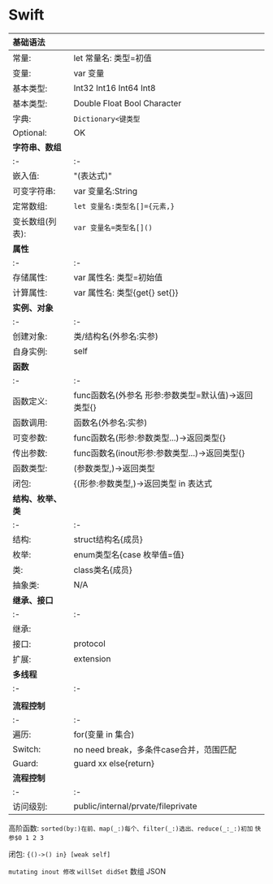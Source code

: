 # Swift

| **基础语法** |  |
| :- | :- |
| 常量: | let 常量名: 类型=初值 |
| 变量: | var 变量 |
| 基本类型: | Int32 Int16 Int64 Int8 |
| 基本类型: | Double Float Bool Character |
| 字典: | ```Dictionary<键类型``` |
| Optional: | OK |
| **字符串、数组** |  |
| :- | :- |
| 嵌入值: | "\(表达式)" |
| 可变字符串: | var 变量名:String |
| 定常数组: | ```let 变量名:类型名[]={元素,}``` |
| 变长数组(列表): | ```var 变量名=类型名[]()``` |
| **属性** |  |
| :- | :- |
| 存储属性: | var 属性名: 类型=初始值 |
| 计算属性: | var 属性名: 类型{get{} set{}} |
| **实例、对象** |  |
| :- | :- |
| 创建对象: | 类/结构名(外参名:实参) |
| 自身实例: | self |
| **函数** |  |
| :- | :- |
| 函数定义: | func函数名(外参名 形参:参数类型=默认值)->返回类型{} |
| 函数调用: | 函数名(外参名:实参) |
| 可变参数: | func函数名(形参:参数类型...)->返回类型{} |
| 传出参数: | func函数名(inout形参:参数类型...)->返回类型{} |
| 函数类型: | (参数类型,)->返回类型 |
| 闭包: | {(形参:参数类型,)->返回类型 in 表达式 |
**结构、枚举、类** |  |
| :- | :- |
| 结构: | struct结构名{成员} |
| 枚举: | enum类型名{case 枚举值=值} |
| 类: | class类名{成员} |
| 抽象类: | N/A |
| **继承、接口** |  |
| :- | :- |
| 继承: |  |
| 接口: | protocol |
| 扩展: | extension |
| **多线程** |  |
| :- | :- |
|  |  |
| **流程控制** |  |
| :- | :- |
| 遍历: | for(变量 in 集合) |
| Switch: | no need break，多条件case合并，范围匹配 |
| Guard: | guard xx else{return} |
| **流程控制** |  |
| :- | :- |
| 访问级别: | public/internal/prvate/fileprivate |


  

 

 


高阶函数: ```sorted(by:)在前、map(_:)每个、filter(_:)选出、reduce(_:_:)初加``` ```快参$0 1 2 3```

闭包: ```{()->() in} [weak self]```

```mutating inout 修改``` ```willSet didSet``` 数组 JSON


